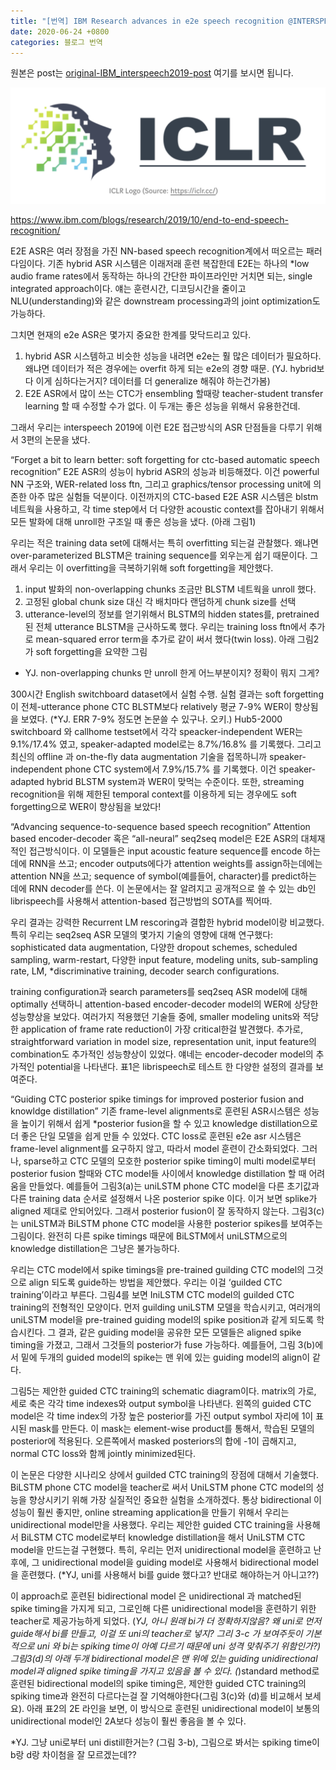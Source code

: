 ```yaml
---
title: "[번역] IBM Research advances in e2e speech recognition @INTERSPEECH 2019"
date: 2020-06-24 +0800
categories: 블로그 번역
---
```

원본은 post는 [original-IBM_interspeech2019-post] 여기를 보시면 됩니다.

![image1](/images/iclr_logo.png)

https://www.ibm.com/blogs/research/2019/10/end-to-end-speech-recognition/

E2E ASR은 여러 장점을 가진 NN-based speech recognition계에서 떠오르는 패러다임이다. 기존 hybrid ASR 시스템은 이래저래 훈련 복잡한데 E2E는 하나의 *low audio frame rates에서 동작하는 하나의 간단한 파이프라인만 거치면 되는, single integrated approach이다. 얘는 훈련시간, 디코딩시간을 줄이고 NLU(understanding)와 같은 downstream processing과의 joint optimization도 가능하다.

그치면 현재의 e2e ASR은 몇가지 중요한 한계를 맞닥드리고 있다.

1. hybrid ASR 시스템하고 비슷한 성능을 내려면 e2e는 훨 많은 데이터가 필요하다. 왜냐면 데이터가 적은 경우에는 overfit 하게 되는 e2e의 경향 때문. (YJ. hybrid보다 이게 심하다는거지? 데이터를 더 generalize 해줘야 하는건가봄)
2. E2E ASR에서 많이 쓰는 CTC가 ensembling 할때랑 teacher-student transfer learning 할 때 수정할 수가 없다. 이 두개는 좋은 성능을 위해서 유용한건데.

그래서 우리는 interspeech 2019에 이런 E2E 접근방식의 ASR 단점들을 다루기 위해서 3편의 논문을 냈다.

“Forget a bit to learn better: soft forgetting for ctc-based automatic speech recognition”
E2E ASR의 성능이 hybrid ASR의 성능과 비등해졌다. 이건 powerful NN 구조와, WER-related loss ftn, 그리고 graphics/tensor processing unit에 의존한 아주 많은 실험들 덕분이다.
이전까지의 CTC-based E2E ASR 시스템은 blstm 네트웍을 사용하고, 각 time step에서 더 다양한 acoustic context를 잡아내기 위해서 모든 발화에 대해 unroll한 구조일 때 좋은 성능을 냈다. (아래 그림1)


우리는 적은 training data set에 대해서는 특히 overfitting 되는걸 관찰했다. 왜냐면 over-parameterized BLSTM은 training sequence를 외우는게 쉽기 때문이다. 그래서 우리는 이 overfitting을 극복하기위해 soft forgetting을 제안했다.

1. input 발화의 non-overlapping chunks 조금만 BLSTM 네트웍을 unroll 했다.
2. 고정된 global chunk size 대신 각 배치마다 랜덤하게 chunk size를 선택
3. utterance-level의 정보를 얻기위해서 BLSTM의 hidden states를, pretrained 된 전체 utterance BLSTM을 근사하도록 했다. 우리는 training loss ftn에서 추가로 mean-squared error term을 추가로 같이 써서 했다(twin loss). 아래 그림2가 soft forgetting을 요약한 그림


* YJ. non-overlapping chunks 만 unroll 한게 어느부분이지? 정확이 뭐지 그게?

300시간 English switchboard dataset에서 실험 수행. 실험 결과는 soft forgetting이 전체-utterance phone CTC BLSTM보다 relatively 평균 7-9% WER이 향상됨을 보였다. (*YJ. ERR 7-9% 정도면 논문쓸 수 있구나. 오키.) Hub5-2000 switchboard 와 callhome testset에서 각각 speacker-independent WER는 9.1%/17.4% 였고, speaker-adapted model로는 8.7%/16.8% 를 기록했다. 그리고 최신의 offline 과 on-the-fly data augmentation 기술을 접목하니까 speaker-independent phone CTC system에서 7.9%/15.7% 를 기록했다. 이건 speaker-adapted hybrid BLSTM system과 WER이 맞먹는 수준이다. 또한, streaming recognition을 위해 제한된 temporal context를 이용하게 되는 경우에도 soft forgetting으로 WER이 향상됨을 보았다!


“Advancing sequence-to-sequence based speech recognition”
Attention based encoder-decoder 혹은 “all-neural” seq2seq model은 E2E ASR의 대체재적인 접근방식이다. 이 모델들은 input acoustic feature sequence를 encode 하는데에 RNN을 쓰고; encoder outputs에다가 attention weights를 assign하는데에는 attention NN을 쓰고; sequence of symbol(예를들어, character)를 predict하는 데에 RNN decoder를 쓴다. 이 논문에서는 잘 알려지고 공개적으로 쓸 수 있는 db인 librispeech를 사용해서 attention-based 접근방법의 SOTA를 찍어따.

우리 결과는 강력한 Recurrent LM rescoring과 결합한 hybrid model이랑 비교했다. 특히 우리는 seq2seq ASR 모델의 몇가지 기술의 영향에 대해 연구했다: sophisticated data augmentation, 다양한 dropout schemes, scheduled sampling, warm-restart, 다양한 input feature, modeling units, sub-sampling rate, LM, *discriminative training, decoder search configurations.

training configuration과 search parameters를 seq2seq ASR model에 대해 optimally 선택하니 attention-based encoder-decoder model의 WER에 상당한 성능향상을 보았다. 여러가지 적용했던 기술들 중에, smaller modeling units와 적당한 application of frame rate reduction이 가장 critical한걸 발견했다. 추가로, straightforward variation in model size, representation unit, input feature의 combination도 추가적인 성능향상이 있었다. 얘네는 encoder-decoder model의 추가적인 potential을 나타낸다. 표1은 librispeech로 테스트 한 다양한 설정의 결과를 보여준다.



“Guiding CTC posterior spike timings for improved posterior fusion and knowldge distillation”
기존 frame-level alignments로 훈련된 ASR시스템은 성능을 높이기 위해서 쉽게 *posterior fusion을 할 수 있고 knowledge distillation으로 더 좋은 단일 모델을 쉽게 만들 수 있었다. CTC loss로 훈련된 e2e asr 시스템은 frame-level alignment를 요구하지 않고, 따라서 model 훈련이 간소화되었다. 그러나, sparse하고 CTC 모델의 모호한 posterior spike timing이 multi model로부터 posterior fusion 할때와 CTC model들 사이에서 knowledge distillation 할 때 어려움을 만들었다. 
예를들어 그림3(a)는 uniLSTM phone CTC model을 다른 초기값과 다른 training data 순서로 설정해서 나온 posterior spike 이다. 이거 보면 splike가 aligned 제대로 안되어있다. 그래서 posterior fusion이 잘 동작하지 않는다. 그림3(c)는 uniLSTM과 BiLSTM phone CTC model을 사용한 posterior spikes를 보여주는 그림이다. 완전히 다른 spike timings 때문에 BiLSTM에서 uniLSTM으로의 knowledge distillation은 그냥은 불가능하다.


우리는 CTC model에서 spike timings을 pre-trained guilding CTC model의 그것으로 align 되도록 guide하는 방법을 제안했다. 우리는 이걸 ‘guilded CTC training’이라고 부른다. 그림4를 보면 IniLSTM CTC model의 guilded CTC training의 전형적인 모양이다. 먼저 guilding uniLSTM 모델을 학습시키고, 여러개의 uniLSTM model을 pre-trained guiding model의 spike position과 같게 되도록 학습시킨다. 그 결과, 같은 guiding model을 공유한 모든 모델들은 aligned spike timing을 가졌고, 그래서 그것들의 posterior가 fuse 가능하다. 예를들어, 그림 3(b)에서 밑에 두개의 guided model의 spike는 맨 위에 있는 guiding model의 align이 같다. 


그림5는 제안한 guided CTC training의 schematic diagram이다. matrix의 가로, 세로 축은 각각 time indexes와 output symbol을 나타낸다. 왼쪽의 guided CTC model은 각 time index의 가장 높은 posterior를 가진 output symbol 자리에 1이 표시된 mask를 만든다. 이 mask는 element-wise product를 통해서, 학습된 모델의 posterior에 적용된다. 오른쪽에서 masked posteriors의 합에 -1이 곱해지고, normal CTC loss와 함께 jointly minimized된다.


이 논문은 다양한 시나리오 상에서 guilded CTC training의 장점에 대해서 기술했다. BiLSTM phone CTC model을 teacher로 써서 UniLSTM phone CTC model의 성능을 향상시키기 위해 가장 실질적인 중요한 실험을 소개하겠다. 통상 bidirectional 이 성능이 훨씬 좋지만, online streaming application을 만들기 위해서 우리는 unidirectional model만을 사용했다. 우리는 제안한 guided CTC training을 사용해서 BiLSTM CTC model로부터 knowledge distillation을 해서 UniLSTM CTC model을 만드는걸 구현했다. 특히, 우리는 먼저 unidirectional model을 훈련하고 난 후에, 그 unidirectional model을 guiding model로 사용해서 bidirectional model을 훈련했다. (*YJ, uni를 사용해서 bi를 guide 했다고? 반대로 해야하는거 아니고??)

이 approach로 훈련된 bidirectional model 은 unidirectional 과 matched된 spike timing을 가지게 되고, 그로인해 다른 unidirectional model을 훈련하기 위한 teacher로 제공가능하게 되었다. (*YJ, 아니 원래 bi가 더 정확하지않음? 왜 uni로 먼저 guide해서 bi를 만들고, 이걸 또 uni의 teacher로 넣지? 그리 3-c 가 보여주듯이 기본적으로 uni 와 bi는 spiking time이 아예 다르기 때문에 uni 성격 맞춰주기 위함인가?) 그림3(d)의 아래 두개 bidirectional model은 맨 위에 있는 guiding unidirectional model과 aligned spike timing을 가지고 있음을 볼 수 있다. (*)standard method로 훈련된 bidirectional model의 spike timing은, 제안한 guided CTC training의 spiking time과 완전히 다르다는걸 잘 기억해야한다(그림 3(c)와 (d)를 비교해서 보세요).
아래 표2의 2E 라인을 보면, 이 방식으로 훈련된 unidirectional model이 보통의 unidirectional model인 2A보다 성능이 훨씬 좋음을 볼 수 있다.


*YJ. 그냥 uni로부터 uni distill한거는? (그림 3-b), 그림으로 봐서는 spiking time이 b랑 d랑 차이첨을 잘 모르겠는데??


[original-IBM_interspeech2019-post]: https://www.ibm.com/blogs/research/2019/10/end-to-end-speech-recognition/

